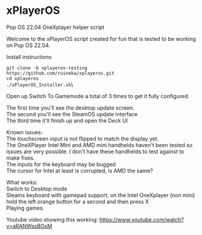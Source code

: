 # xPlayerOS
Pop OS 22.04 OneXplayer helper script

Welcome to the xPlayerOS script created for fun that is tested to be working on Pop OS 22.04.

Install instructions

`git clone -b xplayeros-testing https://github.com/ruineka/xplayeros.git` \
`cd xplayeros` \
`./xPlayerOS_Installer.sh`\

Open up Switch To Gamemode a total of 3 times to get it fully configured.

The first time you'll see the desktop update screen.\
The second you'll see the SteamOS update interface\
The third time it'll finish up and open the Deck UI


Known issues:\
  The touchscreen input is not flipped to match the display yet.\
  The OneXPlayer Intel Mini and AMD mini handhelds haven't been tested so issues are very possible. I don't have these handhelds to test against to make     fixes.\
  The inputs for the keyboard may be bugged\
  The cursor for Intel at least is corrupted, is AMD the same?


What works:\
Switch to Desktop mode\
Steams keyboard with gamepad support, on the Intel OneXplayer (non mini) hold the left orange button for a second and then press X\
Playing games.

Youtube video showing this working: https://www.youtube.com/watch?v=aRANWssBGsM
